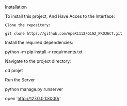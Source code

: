 Installation

To install this project, And Have Acces to the Interface:

    Clone the repository:

    git clone https://github.com/ApeX1112/G1G2_PROJECT.git



Install the required dependencies:

python -m pip install -r requirments.txt

Navigate to the project directory:

cd projet

Run the Server

python manage.py runserver 

open 'http://127.0.0.1:8000/'

